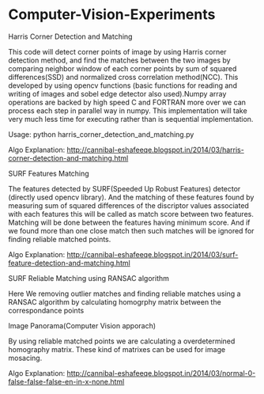 # Computer-Vision-Experiments

Harris Corner Detection and Matching

This code will detect corner points of image by using Harris corner detection method, and find 
the matches between the two images by comparing neighbor window of each corner points by sum of 
squared differences(SSD) and normalized cross correlation method(NCC). This developed by using opencv 
functions (basic functions for reading and writing of images and sobel edge detector also used).Numpy 
array operations are backed by high speed C and FORTRAN more over we can process each step in parallel 
way in numpy. This implementation will take very much less time for executing rather than is sequential 
implementation.

Usage: python harris_corner_detection_and_matching.py

Algo Explanation: http://cannibal-eshafeeqe.blogspot.in/2014/03/harris-corner-detection-and-matching.html

SURF Features Matching

The features detected by SURF(Speeded Up Robust Features) detector (directly used opencv library). 
And the matching of these features found by measuring sum of squared differences of the discriptor 
values associated with each features this will be called as match score between two features. 
Matching will be done between the features having minimum score. And if we found more than one close 
match then such matches will be ignored for finding reliable matched points.

Algo Explanation: http://cannibal-eshafeeqe.blogspot.in/2014/03/surf-feature-detection-and-matching.html

SURF Reliable Matching using RANSAC algorithm 

Here We removing outlier matches and finding reliable matches using a RANSAC algorithm by calculating homogrphy matrix between the 
correspondance points

Image Panorama(Computer Vision apporach)

By using reliable matched points we are calculating a overdetermined homography matrix. These kind of matrixes 
can be used for image mosacing.

Algo Explanation: http://cannibal-eshafeeqe.blogspot.in/2014/03/normal-0-false-false-false-en-in-x-none.html
